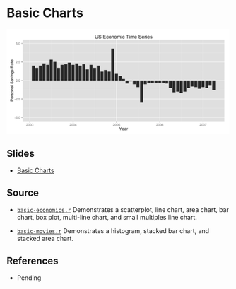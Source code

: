 Basic Charts
==============================

![Bar Chart](economics-bar.png)

Slides
------------------------------

- [Basic Charts](#)

Source
------------------------------

- [`basic-economics.r`](basic-economics.r) 
  Demonstrates a scatterplot, line chart, area chart, bar chart, box plot, multi-line chart, and small multiples line chart.

- [`basic-movies.r`](basic-movies.r)
  Demonstrates a histogram, stacked bar chart, and stacked area chart.

References
------------------------------

- Pending
